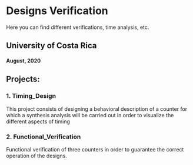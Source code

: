 # Designs Verification

Here you can find different verifications, 
time analysis, etc.

## University of Costa Rica
#### August, 2020

## Projects:
### 1. Timing_Design
This project consists of designing a behavioral 
description of a counter for which a synthesis
analysis will be carried out in order to visualize 
the different aspects of timing

### 2. Functional_Verification
Functional verification of three counters in order
to guarantee the correct operation of the designs.
